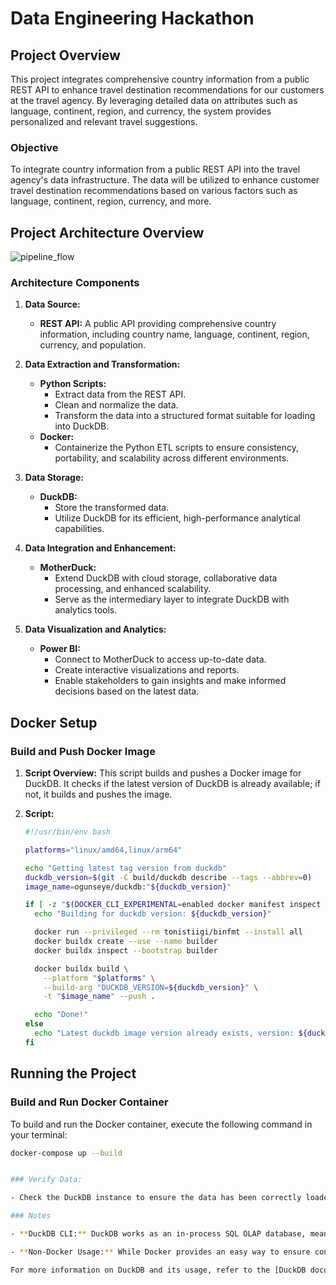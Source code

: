 # Data Engineering Hackathon

## Project Overview

This project integrates comprehensive country information from a public REST API to enhance travel destination recommendations for our customers at the travel agency. By leveraging detailed data on attributes such as language, continent, region, and currency, the system provides personalized and relevant travel suggestions.

### Objective

To integrate country information from a public REST API into the travel agency's data infrastructure. The data will be utilized to enhance customer travel destination recommendations based on various factors such as language, continent, region, currency, and more.

##  Project Architecture Overview
![pipeline_flow](https://github.com/protechanalysis/DE-Hackathon/blob/main/pipeline_flow.png)

### Architecture Components

1. **Data Source:**
   - **REST API:** A public API providing comprehensive country information, including country name, language, continent, region, currency, and population.

2. **Data Extraction and Transformation:**
   - **Python Scripts:**
     - Extract data from the REST API.
     - Clean and normalize the data.
     - Transform the data into a structured format suitable for loading into DuckDB.
   - **Docker:**
     - Containerize the Python ETL scripts to ensure consistency, portability, and scalability across different environments.

3. **Data Storage:**
   - **DuckDB:**
     - Store the transformed data.
     - Utilize DuckDB for its efficient, high-performance analytical capabilities.

4. **Data Integration and Enhancement:**
   - **MotherDuck:**
     - Extend DuckDB with cloud storage, collaborative data processing, and enhanced scalability.
     - Serve as the intermediary layer to integrate DuckDB with analytics tools.

5. **Data Visualization and Analytics:**
   - **Power BI:**
     - Connect to MotherDuck to access up-to-date data.
     - Create interactive visualizations and reports.
     - Enable stakeholders to gain insights and make informed decisions based on the latest data.

## Docker Setup

### Build and Push Docker Image

1. **Script Overview:**
   This script builds and pushes a Docker image for DuckDB. It checks if the latest version of DuckDB is already available; if not, it builds and pushes the image.

2. **Script:**

   ```bash
   #!/usr/bin/env bash

   platforms="linux/amd64,linux/arm64"

   echo "Getting latest tag version from duckdb"
   duckdb_version=$(git -C build/duckdb describe --tags --abbrev=0)
   image_name=ogunseye/duckdb:"${duckdb_version}"

   if [ -z "$(DOCKER_CLI_EXPERIMENTAL=enabled docker manifest inspect "$image_name" 2> /dev/null)" ]; then
     echo "Building for duckdb version: ${duckdb_version}"

     docker run --privileged --rm tonistiigi/binfmt --install all
     docker buildx create --use --name builder
     docker buildx inspect --bootstrap builder

     docker buildx build \
       --platform "$platforms" \
       --build-arg "DUCKDB_VERSION=${duckdb_version}" \
       -t "$image_name" --push .

     echo "Done!"
   else
     echo "Latest duckdb image version already exists, version: ${duckdb_version}"
   fi

## Running the Project

### Build and Run Docker Container

To build and run the Docker container, execute the following command in your terminal:

```bash
docker-compose up --build


### Verify Data:

- Check the DuckDB instance to ensure the data has been correctly loaded and is accessible.

### Notes

- **DuckDB CLI:** DuckDB works as an in-process SQL OLAP database, meaning it can be used within the Docker container to process and analyze data without requiring a separate database server. The Docker setup ensures that DuckDB and all necessary scripts are packaged together, providing a consistent and isolated environment.

- **Non-Docker Usage:** While Docker provides an easy way to ensure consistency and portability, you can also run the Python ETL scripts and DuckDB locally. However, using Docker simplifies dependencies and environment management.

For more information on DuckDB and its usage, refer to the [DuckDB documentation](https://duckdb.org/docs/). For any issues or questions, please contact the project maintainers.

